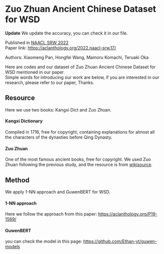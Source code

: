 # Zuo Zhuan Ancient Chinese Dataset for WSD

**Update**
We update the accuracy, you can check it in our file. 

Published in [NAACL SRW 2022](https://naacl2022-srw.github.io/accepted)  
Paper link: https://aclanthology.org/2022.naacl-srw.17/

Authors: Xiaomeng Pan, Hongfei Wang, Mamoru Komachi, Teruaki Oka

Here are codes and our dataset of Zuo Zhuan Ancient Chinese Dataset for WSD mentioned in our paper.  
Simple words for introducing our work are below, if you are interested in our research, please refer to our paper, Thanks.

## Resource

Here we use two books: Kangxi Dict and Zuo Zhuan.

#### Kangxi Dictionary

Compiled in 1716, free for copyright, containing explanations for almost all the characters of the dynasties before Qing Dynasty.

#### Zuo Zhuan

One of the most famous ancient books, free for copyright. We used Zuo Zhuan following the previous study, and the resource is from [wikisource](https://zh.wikisource.org/wiki/%E6%98%A5%E7%A7%8B%E5%B7%A6%E6%B0%8F%E5%82%B3).

## Method

We apply 1-NN approach and GuwenBERT for WSD.

#### 1-NN approach

Here we follow the approach from this paper: https://aclanthology.org/P19-1569/

#### GuwenBERT

you can check the model in this page: https://github.com/Ethan-yt/guwen-models
